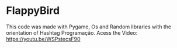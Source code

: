 # FlappyBird
This code was made with Pygame, Os and Random libraries with the orientation of Hashtag Programação.
Acess the Video: https://youtu.be/WSPstecsF90
